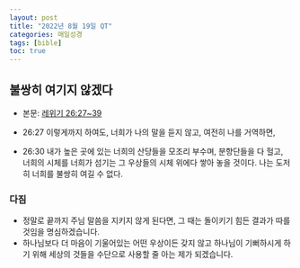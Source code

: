 ```yaml
---
layout: post
title: "2022년 8월 19일 QT"
categories: 매일성경
tags: [bible]
toc: true
---
```


## 불쌍히 여기지 않겠다
- 본문: [레위기 26:27~39](https://www.bskorea.or.kr/bible/korbibReadpage.php?version=SAENEW&book=lev&chap=26&sec=27&cVersion=&fontSize=15px&fontWeight=normal#focus)

- 26:27 이렇게까지 하여도, 너희가 나의 말을 듣지 않고, 여전히 나를 거역하면,
- 26:30 내가 높은 곳에 있는 너희의 산당들을 모조리 부수며, 분향단들을 다 헐고, 너희의 시체를 너희가 섬기는 그 우상들의 시체 위에다 쌓아 놓을 것이다. 나는 도저히 너희를 불쌍히 여길 수 없다.

### 다짐
- 정말로 끝까지 주님 말씀을 지키지 않게 된다면, 그 때는 돌이키기 힘든 결과가 따를 것임을 명심하겠습니다.
- 하나님보다 더 마음이 기울어있는 어떤 우상이든 갖지 않고 하나님이 기뻐하시게 하기 위해 세상의 것들을 수단으로 사용할 줄 아는 제가 되겠습니다.
